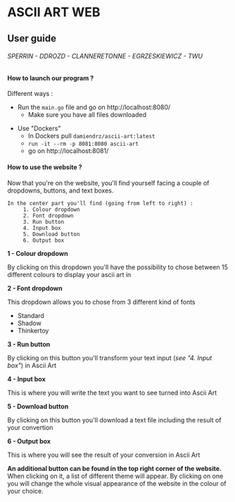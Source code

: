 # ASCII ART WEB
## User guide
###### SPERRIN - DDROZD - CLANNERETONNE - EGRZESKIEWICZ - TWU

#### How to launch our program ?

Different ways :

+ Run the `main.go` file and go on http://localhost:8080/
    * Make sure you have all files downloaded

- Use "Dockers"
    + In Dockers pull `damiendrz/ascii-art:latest`
    + `run -it --rm -p 8081:8080 ascii-art`
    + go on http://localhost:8081/

#### How to use the website ?

Now that you're on the website, you'll find yourself facing a couple of dropdowns, buttons, and text boxes.

    In the center part you'll find (going from left to right) :
         1. Colour dropdown
         2. Font dropdown
         3. Run button
         4. Input box
         5. Download button
         6. Output box

**1 - Colour dropdown** 

By clicking on this dropdown you'll have the possibility to chose between 15 different colours to display your ascii art in

**2 - Font dropdown**

This dropdown allows you to chose from 3 different kind of fonts 
+ Standard
+ Shadow
+ Thinkertoy

**3 - Run button**

By clicking on this button you'll transform your text input (*see "4. Input box"*) in Ascii Art

**4 - Input box**

This is where you will write the text you want to see turned into Ascii Art

**5 - Download button**

By clicking on this button you'll download a text file including the result of your convertion

**6 - Output box**

This is where you will see the result of your conversion in Ascii Art

**An additional button can be found in the top right corner of the website.**
When clicking on it, a list of different theme will appear. By clicking on one you will change the whole visual appearance of the website in the colour of your choice.